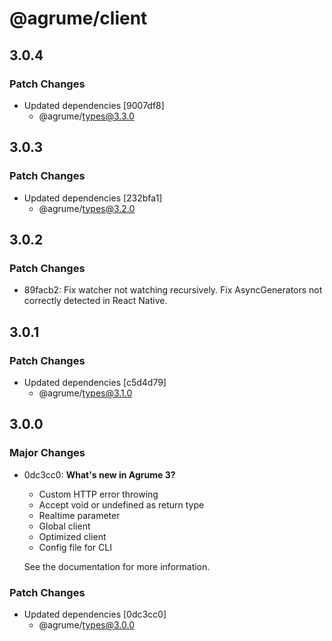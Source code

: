 # @agrume/client

## 3.0.4

### Patch Changes

- Updated dependencies [9007df8]
  - @agrume/types@3.3.0

## 3.0.3

### Patch Changes

- Updated dependencies [232bfa1]
  - @agrume/types@3.2.0

## 3.0.2

### Patch Changes

- 89facb2: Fix watcher not watching recursively. Fix AsyncGenerators not correctly detected in React Native.

## 3.0.1

### Patch Changes

- Updated dependencies [c5d4d79]
  - @agrume/types@3.1.0

## 3.0.0

### Major Changes

- 0dc3cc0: **What's new in Agrume 3?**

  - Custom HTTP error throwing
  - Accept void or undefined as return type
  - Realtime parameter
  - Global client
  - Optimized client
  - Config file for CLI

  See the documentation for more information.

### Patch Changes

- Updated dependencies [0dc3cc0]
  - @agrume/types@3.0.0
